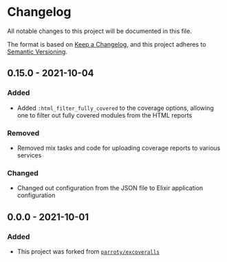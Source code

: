 # Changelog

All notable changes to this project will be documented in this file.

The format is based on [Keep a
Changelog](https://keepachangelog.com/en/1.0.0/), and this project adheres to
[Semantic Versioning](https://semver.org/spec/v2.0.0.html).

## 0.15.0 - 2021-10-04

### Added

- Added `:html_filter_fully_covered` to the coverage options, allowing one
  to filter out fully covered modules from the HTML reports

### Removed

- Removed mix tasks and code for uploading coverage reports to various
  services

### Changed

- Changed out configuration from the JSON file to Elixir application
  configuration

## 0.0.0 - 2021-10-01

### Added

- This project was forked from
  [`parroty/excoveralls`](https://github.com/parroty/excoveralls)
